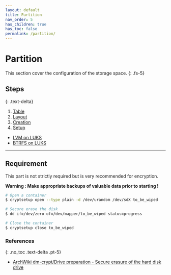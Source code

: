 ```yaml
---
layout: default
title: Partition
nav_order: 5
has_children: true
has_toc: false
permalink: /partition/
---
```


# Partition

This section cover the configuration of the storage space.
{: .fs-5}

## Steps
{: .text-delta}

1. [Table](/Andromeda/partition/table/)
1. [Layout](/Andromeda/partition/layout/)
1. [Creation](/Andromeda/partition/creation/)
1. [Setup](/Andromeda/partition/setup/)
  - [LVM on LUKS](/Andromeda/partition/setup/lvm/)
  - [BTRFS on LUKS](/Andromeda/partition/setup/btrfs/)

---

## Requirement

This part is not strictly required but is very recommended for encryption.

**Warning : Make appropriate backups of valuable data prior to starting !**

```bash
# Open a container
$ cryptsetup open --type plain -d /dev/urandom /dev/sdX to_be_wiped

# Secure erase the disk
$ dd if=/dev/zero of=/dev/mapper/to_be_wiped status=progress

# Close the container
$ cryptsetup close to_be_wiped
```

### References
{: .no_toc .text-delta .pt-5}

- [ArchWiki dm-crypt/Drive preparation - Secure erasure of the hard disk drive](https://wiki.archlinux.org/index.php/Dm-crypt/Drive_preparation#Secure_erasure_of_the_hard_disk_drive)

